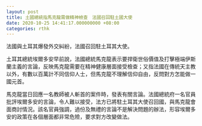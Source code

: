 ```yaml
---
layout: post
title: 土國總統指馬克龍需做精神檢查　法國召回駐土國大使
date: 2020-10-25 14:41:17.000000000 +08:00
categories: rthk
---
```


法國與土耳其爆發外交糾紛，法國召回駐土耳其大使。

土耳其總統埃爾多安早前說，法國總統馬克龍表示要捍衛世俗價值及打擊極端伊斯蘭主義的言論，反映馬克龍需要在精神健康層面接受檢查；又指法國在傳統天主教以外，有數以百萬計不同信仰人士，但馬克龍不理解信仰自由，反問對方怎能做一國元首。

馬克龍當日回應一名教師被人斬首的案件時，發表有關言論。法國總統府一名官員批評埃爾多安的言論，令人難以接受，法方已將駐土耳其大使召回國，與馬克龍會面商討情況。該名官員強調，過份及無禮的言論不是解決問題的辦法，形容埃爾多安的政策在各個層面都非常危險，要求對方改變做法。

